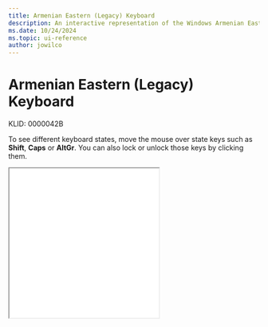 ```yaml
---
title: Armenian Eastern (Legacy) Keyboard
description: An interactive representation of the Windows Armenian Eastern (Legacy) keyboard. To see different keyboard states, click or move the mouse over the state keys.
ms.date: 10/24/2024
ms.topic: ui-reference
author: jowilco
---
```


# Armenian Eastern (Legacy) Keyboard

KLID: 0000042B

To see different keyboard states, move the mouse over state keys such as **Shift**, **Caps** or **AltGr**. You can also lock or unlock those keys by clicking them.

<iframe src="kbdarme.html" height="300"></iframe>
